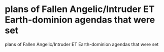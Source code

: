 # plans of Fallen Angelic/Intruder ET Earth-dominion agendas that were set

plans of Fallen Angelic/Intruder ET Earth-dominion agendas that were set